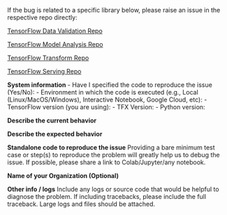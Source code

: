 If the bug is related to a specific library below, please raise an issue in the
respective repo directly:

[TensorFlow Data Validation Repo](https://github.com/tensorflow/data-validation/issues)

[TensorFlow Model Analysis Repo](https://github.com/tensorflow/model-analysis/issues)

[TensorFlow Transform Repo](https://github.com/tensorflow/transform/issues)

[TensorFlow Serving Repo](https://github.com/tensorflow/serving/issues)

**System information** - Have I specified the code to reproduce the issue
(Yes/No): - Environment in which the code is executed (e.g., Local
(Linux/MacOS/Windows), Interactive Notebook, Google Cloud, etc): - TensorFlow
version (you are using): - TFX Version: - Python version:

**Describe the current behavior**

**Describe the expected behavior**

**Standalone code to reproduce the issue** Providing a bare minimum test case or
step(s) to reproduce the problem will greatly help us to debug the issue. If
possible, please share a link to Colab/Jupyter/any notebook.

**Name of your Organization (Optional)**

**Other info / logs** Include any logs or source code that would be helpful to
diagnose the problem. If including tracebacks, please include the full
traceback. Large logs and files should be attached.
